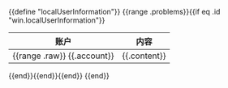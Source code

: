 {{define "localUserInformation"}}
{{range .problems}}{{if eq .id "win.localUserInformation"}}

|              账户               |     内容     |   
|:-----------------------------:|:----------:|
| {{range .raw}}  {{.account}} | {{.content}} |
{{end}}{{end}}{{end}}
{{end}}
